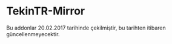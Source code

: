 # TekinTR-Mirror

Bu addonlar 20.02.2017 tarihinde çekilmiştir, bu tarihten itibaren güncellenmeyecektir.
